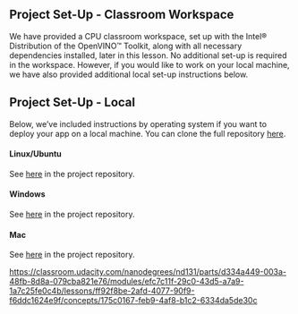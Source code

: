 ## Project Set-Up - Classroom Workspace

We have provided a CPU classroom workspace, set up with the Intel® Distribution of the OpenVINO™ Toolkit, along with all necessary dependencies installed, later in this lesson. No additional set-up is required in the workspace. However, if you would like to work on your local machine, we have also provided additional local set-up instructions below.

## Project Set-Up - Local

Below, we’ve included instructions by operating system if you want to deploy your app on a local machine. You can clone the full repository [here](https://github.com/udacity/nd131-openvino-fundamentals-project-starter).

#### Linux/Ubuntu

See [here](https://github.com/udacity/nd131-openvino-fundamentals-project-starter/blob/master/linux-setup.md) in the project repository.

#### Windows

See [here](https://github.com/udacity/nd131-openvino-fundamentals-project-starter/blob/master/windows-setup.md) in the project repository.

#### Mac

See [here](https://github.com/udacity/nd131-openvino-fundamentals-project-starter/blob/master/mac-setup.md) in the project repository.



https://classroom.udacity.com/nanodegrees/nd131/parts/d334a449-003a-48fb-8d8a-079cba821e76/modules/efc7c11f-29c0-43d5-a7a9-1a7c25fe0c4b/lessons/ff92f8be-2afd-4077-90f9-f6ddc1624e9f/concepts/175c0167-feb9-4af8-b1c2-6334da5de30c